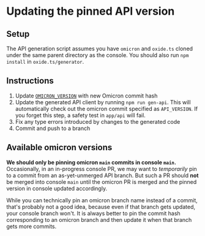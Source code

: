 # Updating the pinned API version

## Setup

The API generation script assumes you have `omicron` and `oxide.ts` cloned under the same parent directory as the console. You should also run `npm install` in `oxide.ts/generator`.

## Instructions

1. Update [`OMICRON_VERSION`](/OMICRON_VERSION) with new Omicron commit hash
1. Update the generated API client by running `npm run gen-api`. This will automatically check out the omicron commit specified as `API_VERSION`. If you forget this step, a safety test in `app/api` will fail.
1. Fix any type errors introduced by changes to the generated code
1. Commit and push to a branch

## Available omicron versions

**We should only be pinning omicron `main` commits in console `main`.** Occasionally, in an in-progress console PR, we may want to _temporarily_ pin to a commit from an as-yet-unmerged API branch. But such a PR should **not** be merged into console `main` until the omicron PR is merged and the pinned version in console updated accordingly.

While you can technically pin an omicron branch name instead of a commit, that's probably not a good idea, because even if that branch gets updated, your console branch won't. It is always better to pin the commit hash corresponding to an omicron branch and then update it when that branch gets more commits.
